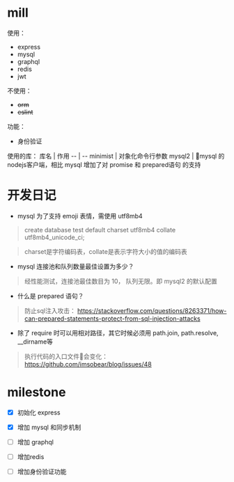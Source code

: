 # mill
使用：
- express
- mysql
- graphql
- redis
- jwt

不使用：
- ~~orm~~
- ~~eslint~~

功能：
- 身份验证

使用的库：
库名 | 作用
-- | --
minimist | 对象化命令行参数
mysql2 | mysql 的 nodejs客户端，相比 mysql 增加了对 promise 和 prepared语句 的支持


# 开发日记
- mysql 为了支持 emoji 表情，需使用 utf8mb4
> create database test default charset utf8mb4 collate utf8mb4_unicode_ci;

> charset是字符编码表，collate是表示字符大小的值的编码表

- mysql 连接池和队列数量最佳设置为多少？
> 经性能测试，连接池最佳数目为 10， 队列无限。即 mysql2 的默认配置

- 什么是 prepared 语句？
> 防止sql注入攻击： https://stackoverflow.com/questions/8263371/how-can-prepared-statements-protect-from-sql-injection-attacks

- 除了 require 时可以用相对路径，其它时候必须用 path.join, path.resolve, __dirname等
> 执行代码的入口文件会变化：https://github.com/imsobear/blog/issues/48



# milestone
- [x] 初始化 express
- [x] 增加 mysql 和同步机制
- [ ] 增加 graphql
- [ ] 增加redis
- [ ] 增加身份验证功能


